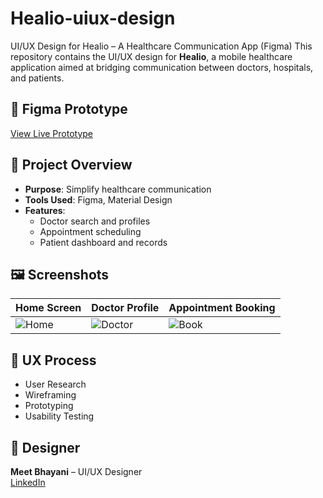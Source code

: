 # Healio-uiux-design
UI/UX Design for Healio – A Healthcare Communication App (Figma)
This repository contains the UI/UX design for **Healio**, a mobile healthcare application aimed at bridging communication between doctors, hospitals, and patients.

## 🔗 Figma Prototype
[View Live Prototype](https://www.figma.com/proto/zFAHadTGEHq7KzzdxXIuHS/Healio?node-id=0-1&t=NqvHX0MvmcPSBECI-1)

## 📌 Project Overview
- **Purpose**: Simplify healthcare communication
- **Tools Used**: Figma, Material Design
- **Features**:
  - Doctor search and profiles
  - Appointment scheduling
  - Patient dashboard and records

## 🖼️ Screenshots
| Home Screen | Doctor Profile | Appointment Booking |
|-------------|----------------|---------------------|
| ![Home](screens/home.png) | ![Doctor](screens/doctor.png) | ![Book](screens/book.png) |

## 🧠 UX Process
- User Research
- Wireframing
- Prototyping
- Usability Testing

## 👤 Designer
**Meet Bhayani** – UI/UX Designer  
[LinkedIn](https://www.linkedin.com/in/meet-bhayani-983021193/)
